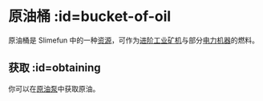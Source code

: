 # 原油桶 :id=bucket-of-oil

原油桶是 Slimefun 中的一种[资源](/Resources)，可作为[进阶工业矿机](/Industrial-Miners)与部分[电力机器](/Electric-Machines)的燃料。

## 获取 :id=obtaining

你可以在[原油泵](/Oil-Pump)中获取原油。

